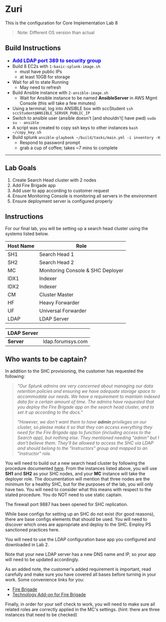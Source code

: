 # Zuri
This is the configuration for Core Implementation Lab 8
> Note: Different OS version than actual
## Build Instructions
- <font size=3 color=blue>**Add LDAP port 389 to security group**</font>
- Build 8 EC2s with `1-basic-splunk-image.sh`
    - must have public IPs
    - at least 10GB for storage
- Wait for all to state Running
    - May need to refresh
- Build Ansible instance with `2-ansible-image.sh`
    - Wait for Ansible instance to be named **AnsibleServer** in AWS Mgmt Console (this will take a few minutes)
- Using a terminal, log into ANSIBLE box with sccStudent
    `ssh sccStudent@ANSIBLE_SERVER_PUBLIC_IP`
- Switch to ansible user (ansible doesn't [and shouldn't] have pwd)
    `sudo su - ansible`
- A script was created to copy ssh keys to other instances
    `bash ~/copy_key.sh`
- Build splunk
    `ansible-playbook ~/build/tasks/main.yml -i inventory -K`
    - Respond to password prompt
    - grab a cup of coffee; takes ~7 mins to complete

---
## Lab Goals
1. Create Search Head cluster with 2 nodes
1. Add Fire Brigade app
1. Add user to app according to customer request
1. Ensure Monitoring Console is monitoring all servers in the environment
1. Ensure deployment server is configured properly

## Instructions
For our final lab, you will be setting up a search head cluster using the systems listed below.

| Host Name| Role |
|------|------|
| SH1 | Search Head 1 |
| SH2 | Search Head 2 |
| MC | Monitoring Console & SHC Deployer |
| IDX1 | Indexer |
| IDX2 | Indexer |
| CM | Cluster Master |
| HF | Heavy Forwarder |
| UF | Universal Forwarder |
| LDAP | LDAP Server |

| LDAP Server ||
|---|---|
| **Server** | ldap.forumsys.com  |

## Who wants to be captain?
In addition to the SHC provisioning, the customer has requested the following: 

> _"Our Splunk admins are very concerned about managing our data retention policies and ensuring we have adequate storage space to accommodate our needs. We have a requirement to maintain indexed data for a certain amount of time. The admins have requested that you deploy the Fire Brigade app on the search head cluster, and to set it up according to the docs."_
>   
> _"However, we don't want them to have **admin** privileges on our cluster, so please make it so that they can access everything they need for the Fire Brigade app to function (including access to the Search app), but nothing else. They mentioned needing "admin" but I don't believe them. They'll be allowed to access the SHC via LDAP and should belong to the "Instructors" group and mapped to an "instructor" role._

You will need to build out a new search head cluster by following the procedure documented [here](http://docs.splunk.com/Documentation/Splunk/latest/DistSearch/SHCdeploymentoverview). From the instances listed above, you will use **SH1** and **SH2** as your SHC nodes, and your **MC** instance will take the deployer role. The documentation will mention that three nodes are the minimum for a healthy SHC, but for the purposes of the lab, you will only have two. You will need to consider what this means with respect to the stated procedure. You do NOT need to use static captain.

The firewall port 9887 has been opened for SHC replication.

While base configs for setting up an SHC do not exist (for good reasons), there are base configs elements that should be used. You will need to discover which ones are appropriate and deploy to the SHC. Employ PS sanctioned practices here.

You will need to use the LDAP configuration base app you configured and downloaded in Lab 2.

Note that your new LDAP server has a new DNS name and IP, so your app will need to be updated accordingly.

As an added note, the customer's added requirement is important, read carefully and make sure you have covered all bases before turning in your work. Some convenience links for you:
- [Fire Brigade](https://splunkbase.splunk.com/app/1581/)
- [Technology Add-on for Fire Brigade](https://splunkbase.splunk.com/app/1564/)

Finally, in order for your self check to work, you will need to make sure all related roles are correctly applied in the MC's settings. (hint: there are three instances that need to be checked)